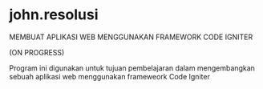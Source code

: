 # john.resolusi


MEMBUAT APLIKASI WEB MENGGUNAKAN FRAMEWORK CODE IGNITER

(ON PROGRESS)

Program ini digunakan untuk tujuan pembelajaran dalam mengembangkan sebuah aplikasi web menggunakan frameweork Code Igniter
